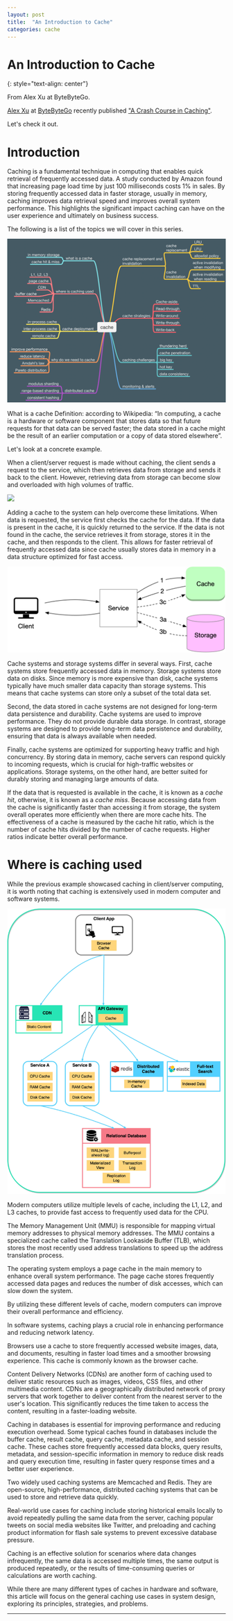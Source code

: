 ```yaml
---
layout: post
title:  "An Introduction to Cache"
categories: cache
---
```


# An Introduction to Cache
{: style="text-align: center"}

From Alex Xu at ByteByteGo.

[Alex Xu](https://www.linkedin.com/in/alexxubyte/) at [ByteByteGo](https://bytebytego.com/) recently published ["A Crash Course in Caching"](https://blog.bytebytego.com/p/a-crash-course-in-caching-part-1). 

Let's check it out.

# Introduction
Caching is a fundamental technique in computing that enables quick retrieval of frequently accessed data. A study conducted by Amazon found that increasing page load time by just 100 milliseconds costs 1% in sales. By storing frequently accessed data in faster storage, usually in memory, caching improves data retrieval speed and improves overall system performance. This highlights the significant impact caching can have on the user experience and ultimately on business success.

The following is a list of the topics we will cover in this series.

![](/assets/cache-overview.png)


What is a cache
Definition: according to Wikipedia: “In computing, a cache is a hardware or software component that stores data so that future requests for that data can be served faster; the data stored in a cache might be the result of an earlier computation or a copy of data stored elsewhere”.

Let's look at a concrete example.

When a client/server request is made without caching, the client sends a request to the service, which then retrieves data from storage and sends it back to the client. However, retrieving data from storage can become slow and overloaded with high volumes of traffic.

![](/assets/cache-1.png)


Adding a cache to the system can help overcome these limitations. When data is requested, the service first checks the cache for the data. If the data is present in the cache, it is quickly returned to the service. If the data is not found in the cache, the service retrieves it from storage, stores it in the cache, and then responds to the client. This allows for faster retrieval of frequently accessed data since cache usually stores data in memory in a data structure optimized for fast access.

![](/assets/cache-2.png)

Cache systems and storage systems differ in several ways. First, cache systems store frequently accessed data in memory. Storage systems store data on disks. Since memory is more expensive than disk, cache systems typically have much smaller data capacity than storage systems. This means that cache systems can store only a subset of the total data set.

Second, the data stored in cache systems are not designed for long-term data persistence and durability. Cache systems are used to improve performance. They do not provide durable data storage. In contrast, storage systems are designed to provide long-term data persistence and durability, ensuring that data is always available when needed.

Finally, cache systems are optimized for supporting heavy traffic and high concurrency. By storing data in memory, cache servers can respond quickly to incoming requests, which is crucial for high-traffic websites or applications. Storage systems, on the other hand, are better suited for durably storing and managing large amounts of data.

If the data that is requested is available in the cache, it is known as a *cache hit*, otherwise, it is known as a *cache miss*. Because accessing data from the cache is significantly faster than accessing it from storage, the system overall operates more efficiently when there are more cache hits. The effectiveness of a cache is measured by the cache hit ratio, which is the number of cache hits divided by the number of cache requests. Higher ratios indicate better overall performance.

# Where is caching used
While the previous example showcased caching in client/server computing, it is worth noting that caching is extensively used in modern computer and software systems.

![](/assets/cache-3.jpg)

Modern computers utilize multiple levels of cache, including the L1, L2, and L3 caches, to provide fast access to frequently used data for the CPU.

The Memory Management Unit (MMU) is responsible for mapping virtual memory addresses to physical memory addresses. The MMU contains a specialized cache called the Translation Lookaside Buffer (TLB), which stores the most recently used address translations to speed up the address translation process.

The operating system employs a page cache in the main memory to enhance overall system performance. The page cache stores frequently accessed data pages and reduces the number of disk accesses, which can slow down the system.

By utilizing these different levels of cache, modern computers can improve their overall performance and efficiency.

In software systems, caching plays a crucial role in enhancing performance and reducing network latency.

Browsers use a cache to store frequently accessed website images, data, and documents, resulting in faster load times and a smoother browsing experience. This cache is commonly known as the browser cache.

Content Delivery Networks (CDNs) are another form of caching used to deliver static resources such as images, videos, CSS files, and other multimedia content. CDNs are a geographically distributed network of proxy servers that work together to deliver content from the nearest server to the user's location. This significantly reduces the time taken to access the content, resulting in a faster-loading website.

Caching in databases is essential for improving performance and reducing execution overhead. Some typical caches found in databases include the buffer cache, result cache, query cache, metadata cache, and session cache. These caches store frequently accessed data blocks, query results, metadata, and session-specific information in memory to reduce disk reads and query execution time, resulting in faster query response times and a better user experience.

Two widely used caching systems are Memcached and Redis. They are open-source, high-performance, distributed caching systems that can be used to store and retrieve data quickly.

Real-world use cases for caching include storing historical emails locally to avoid repeatedly pulling the same data from the server, caching popular tweets on social media websites like Twitter, and preloading and caching product information for flash sale systems to prevent excessive database pressure.

Caching is an effective solution for scenarios where data changes infrequently, the same data is accessed multiple times, the same output is produced repeatedly, or the results of time-consuming queries or calculations are worth caching.

While there are many different types of caches in hardware and software, this article will focus on the general caching use cases in system design, exploring its principles, strategies, and problems.

---
